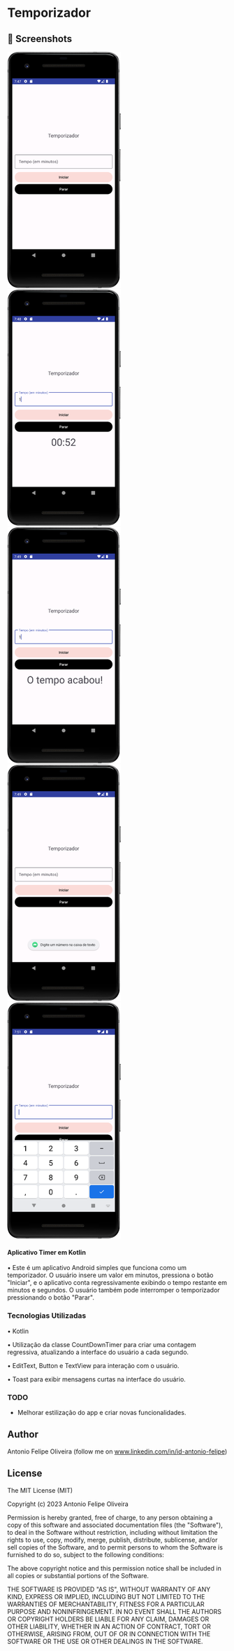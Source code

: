 # Temporizador



## :camera_flash: Screenshots
<!-- You can add more screenshots here if you like -->

<img src="/result/Screenshot_1.png" width="260">&emsp;<img src="/result/Screenshot_2.png" width="260">&emsp;<img src="/result/Screenshot_3.png" width="260"><img src="/result/Screenshot_4.png" width="260"><img src="/result/Screenshot_5.png" width="260">






#### Aplicativo Timer em Kotlin

• Este é um aplicativo Android simples que funciona como um temporizador. O usuário insere um valor em minutos, pressiona o botão "Iniciar", e o 
aplicativo conta regressivamente exibindo o tempo restante em minutos e segundos. O usuário também pode interromper o temporizador pressionando o botão "Parar".

### Tecnologias Utilizadas

•  Kotlin


•  Utilização da classe CountDownTimer para criar uma contagem regressiva, atualizando a interface do usuário a cada segundo.


•  EditText, Button e TextView para interação com o usuário.


•  Toast para exibir mensagens curtas na interface do usuário.


### TODO 
- Melhorar estilização do app e criar novas funcionalidades.
  

## Author
Antonio Felipe Oliveira (follow me on www.linkedin.com/in/id-antonio-felipe)



## License

The MIT License (MIT)

Copyright (c) 2023 Antonio Felipe Oliveira

Permission is hereby granted, free of charge, to any person obtaining a copy of
this software and associated documentation files (the "Software"), to deal in
the Software without restriction, including without limitation the rights to
use, copy, modify, merge, publish, distribute, sublicense, and/or sell copies of
the Software, and to permit persons to whom the Software is furnished to do so,
subject to the following conditions:

The above copyright notice and this permission notice shall be included in all
copies or substantial portions of the Software.

THE SOFTWARE IS PROVIDED "AS IS", WITHOUT WARRANTY OF ANY KIND, EXPRESS OR
IMPLIED, INCLUDING BUT NOT LIMITED TO THE WARRANTIES OF MERCHANTABILITY, FITNESS
FOR A PARTICULAR PURPOSE AND NONINFRINGEMENT. IN NO EVENT SHALL THE AUTHORS OR
COPYRIGHT HOLDERS BE LIABLE FOR ANY CLAIM, DAMAGES OR OTHER LIABILITY, WHETHER
IN AN ACTION OF CONTRACT, TORT OR OTHERWISE, ARISING FROM, OUT OF OR IN
CONNECTION WITH THE SOFTWARE OR THE USE OR OTHER DEALINGS IN THE SOFTWARE.
```
